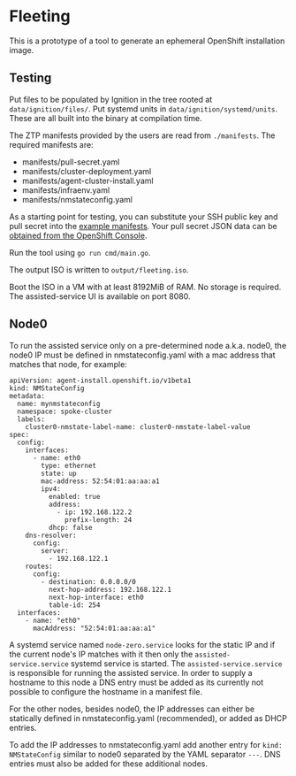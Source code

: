 Fleeting
========

This is a prototype of a tool to generate an ephemeral OpenShift installation
image.

Testing
-------

Put files to be populated by Ignition in the tree rooted at
`data/ignition/files/`. Put systemd units in `data/ignition/systemd/units`.
These are all built into the binary at compilation time.

The ZTP manifests provided by the users are read from `./manifests`.
The required manifests are:
* manifests/pull-secret.yaml
* manifests/cluster-deployment.yaml
* manifests/agent-cluster-install.yaml
* manifests/infraenv.yaml
* manifests/nmstateconfig.yaml

As a starting point for testing, you can substitute your SSH public key and
pull secret into the [example
manifests](https://gist.github.com/rwsu/ac65441b27fc0fe1961768db49a91262). Your
pull secret JSON data can be [obtained from the OpenShift
Console](https://console.redhat.com/openshift/install/pull-secret).

Run the tool using `go run cmd/main.go`.

The output ISO is written to `output/fleeting.iso`.

Boot the ISO in a VM with at least 8192MiB of RAM. No storage is required.
The assisted-service UI is available on port 8080.

Node0
-------

To run the assisted service only on a pre-determined node a.k.a. node0, the node0 IP must be defined in nmstateconfig.yaml with a mac address that matches that node, for example:

```
apiVersion: agent-install.openshift.io/v1beta1
kind: NMStateConfig
metadata:
  name: mynmstateconfig
  namespace: spoke-cluster
  labels:
    cluster0-nmstate-label-name: cluster0-nmstate-label-value
spec:
  config:
    interfaces:
      - name: eth0
        type: ethernet
        state: up
        mac-address: 52:54:01:aa:aa:a1
        ipv4:
          enabled: true
          address:
            - ip: 192.168.122.2
              prefix-length: 24
          dhcp: false
    dns-resolver:
      config:
        server:
          - 192.168.122.1
    routes:
      config:
        - destination: 0.0.0.0/0
          next-hop-address: 192.168.122.1
          next-hop-interface: eth0
          table-id: 254
  interfaces:
    - name: "eth0"
      macAddress: "52:54:01:aa:aa:a1"
```

A systemd service named `node-zero.service` looks for the static IP and if the current node's IP matches with it then only the `assisted-service.service` systemd service is started. The `assisted-service.service` is responsible for running the assisted service. In order to supply a hostname to this node a DNS entry must be added as its currently not possible to configure the hostname in a manifest file.

For the other nodes, besides node0, the IP addresses can either be statically defined in nmstateconfig.yaml (recommended), or added as DHCP entries.

To add the IP addresses to nmstateconfig.yaml add another entry for `kind: NMStateConfig` similar to node0 separated by the YAML separator `---`. DNS entries must also be added for these additional nodes.
